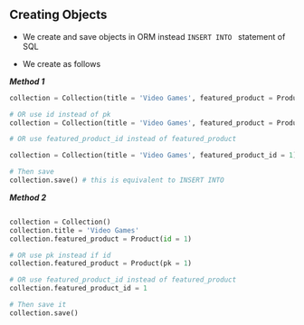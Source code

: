 ## Creating Objects

- We create and save objects in ORM instead `INSERT INTO ` statement of SQL

- We create as follows

___Method 1___

```python
collection = Collection(title = 'Video Games', featured_product = Product(pk =1))

# OR use id instead of pk
collection = Collection(title = 'Video Games', featured_product = Product(id =1))

# OR use featured_product_id instead of featured_product

collection = Collection(title = 'Video Games', featured_product_id = 1)

# Then save
collection.save() # this is equivalent to INSERT INTO
```

___Method 2___

```python

collection = Collection()
collection.title = 'Video Games'
collection.featured_product = Product(id = 1)

# OR use pk instead if id
collection.featured_product = Product(pk = 1)

# OR use featured_product_id instead of featured_product
collection.featured_product_id = 1

# Then save it
collection.save()

```

